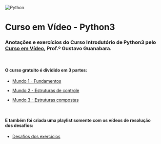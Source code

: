 ![Python](https://i.imgur.com/nfT1RdN.gif)
# Curso em Vídeo - Python3
### Anotações e exercícios do Curso Introdutório de Python3 pelo [Curso em Vídeo](https://www.youtube.com/user/cursosemvideo), Prof.º Gustavo Guanabara.
<br/>

#### O curso gratuito é dividido em 3 partes:

* [Mundo 1 - Fundamentos](https://www.youtube.com/playlist?list=PLHz_AreHm4dlKP6QQCekuIPky1CiwmdI6)

* [Mundo 2 - Estruturas de controle](https://www.youtube.com/playlist?list=PLHz_AreHm4dk_nZHmxxf_J0WRAqy5Czye)

* [Mundo 3 - Estruturas compostas](https://www.youtube.com/playlist?list=PLHz_AreHm4dksnH2jVTIVNviIMBVYyFnH)

<br/>

#### E também foi criada uma playlist somente com os vídeos de resolução dos desafios:

* [Desafios dos exercícios](https://www.youtube.com/playlist?list=PLHz_AreHm4dm6wYOIW20Nyg12TAjmMGT-)

